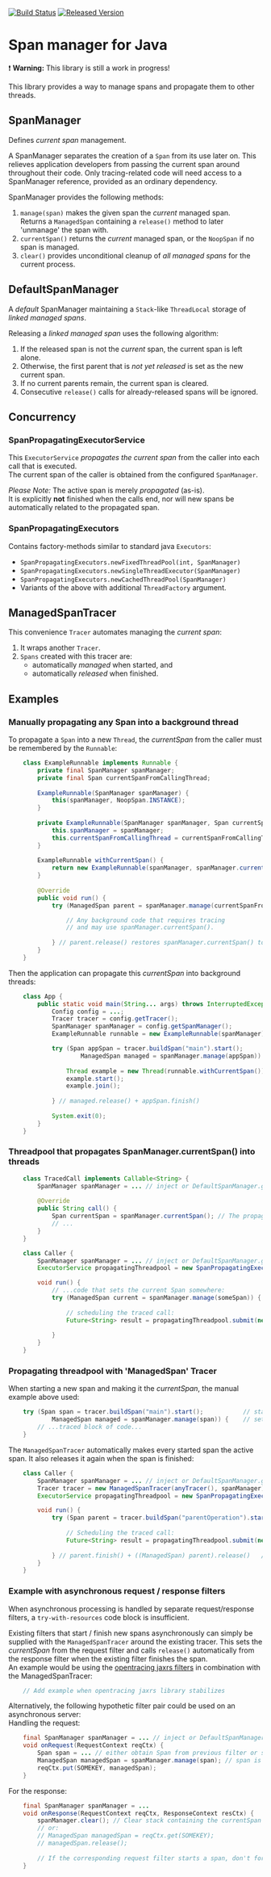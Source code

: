 [![Build Status][ci-img]][ci] [![Released Version][maven-img]][maven]

# Span manager for Java

:heavy_exclamation_mark: **Warning:** This library is still a work in progress!

This library provides a way to manage spans and propagate them to other threads.

## SpanManager

Defines _current span_ management.

A SpanManager separates the creation of a `Span` from its use later on.
This relieves application developers from passing the current span around throughout their code.
Only tracing-related code will need access to a SpanManager reference, provided as an ordinary dependency.

SpanManager provides the following methods:

 1. `manage(span)` makes the given span the _current_ managed span.  
    Returns a `ManagedSpan` containing a `release()` method
    to later 'unmanage' the span with.
 2. `currentSpan()` returns the _current_ managed span,
    or the `NoopSpan` if no span is managed.
 3. `clear()` provides unconditional cleanup of _all managed spans_ for the current process.

## DefaultSpanManager

A _default_ SpanManager maintaining a `Stack`-like `ThreadLocal` storage of _linked managed spans_.

Releasing a _linked managed span_ uses the following algorithm:
 1. If the released span is not the _current_ span, the current span is left alone.
 2. Otherwise, the first parent that is <em>not yet released</em> is set as the new current span.
 3. If no current parents remain, the current span is cleared.
 4. Consecutive `release()` calls for already-released spans will be ignored.

## Concurrency

### SpanPropagatingExecutorService

This `ExecutorService` _propagates the current span_ 
from the caller into each call that is executed.  
The current span of the caller is obtained from the configured `SpanManager`.

_Please Note:_ The active span is merely _propagated_ (as-is).  
It is explicitly **not** finished when the calls end,
nor will new spans be automatically related to the propagated span.

### SpanPropagatingExecutors

Contains factory-methods similar to standard java `Executors`:  
 - `SpanPropagatingExecutors.newFixedThreadPool(int, SpanManager)`
 - `SpanPropagatingExecutors.newSingleThreadExecutor(SpanManager)`
 - `SpanPropagatingExecutors.newCachedThreadPool(SpanManager)`
 - Variants of the above with additional `ThreadFactory` argument.

## ManagedSpanTracer

This convenience `Tracer` automates managing the _current span_:
 1. It wraps another `Tracer`.
 2. `Spans` created with this tracer are:
    - automatically _managed_ when started, and
    - automatically _released_ when finished.

## Examples

### Manually propagating any Span into a background thread

To propagate a `Span` into a new `Thread`, the _currentSpan_ from the caller must be
remembered by the `Runnable`:

```java
    class ExampleRunnable implements Runnable {
        private final SpanManager spanManager;
        private final Span currentSpanFromCallingThread;
        
        ExampleRunnable(SpanManager spanManager) {
            this(spanManager, NoopSpan.INSTANCE);
        }
        
        private ExampleRunnable(SpanManager spanManager, Span currentSpanFromCallingThread) {
            this.spanManager = spanManager;
            this.currentSpanFromCallingThread = currentSpanFromCallingThread;
        }
        
        ExampleRunnable withCurrentSpan() {
            return new ExampleRunnable(spanManager, spanManager.currentSpan());
        }
        
        @Override
        public void run() {
            try (ManagedSpan parent = spanManager.manage(currentSpanFromCallingThread)) { // propagate currentSpan()

                // Any background code that requires tracing
                // and may use spanManager.currentSpan().
                
            } // parent.release() restores spanManager.currentSpan() to NoopSpan in new thread.
        }
    }
```

Then the application can propagate this _currentSpan_ into background threads:

```java
    class App {
        public static void main(String... args) throws InterruptedException {
            Config config = ...;
            Tracer tracer = config.getTracer();
            SpanManager spanManager = config.getSpanManager();
            ExampleRunnable runnable = new ExampleRunnable(spanManager);

            try (Span appSpan = tracer.buildSpan("main").start();           // start appSpan
                    ManagedSpan managed = spanManager.manage(appSpan)) {    // set currentSpan() to appSpan
            
                Thread example = new Thread(runnable.withCurrentSpan());
                example.start();
                example.join();
                
            } // managed.release() + appSpan.finish()
            
            System.exit(0);
        }
    }

```

### Threadpool that propagates SpanManager.currentSpan() into threads

```java
    class TracedCall implements Callable<String> {
        SpanManager spanManager = ... // inject or DefaultSpanManager.getInstance();
        
        @Override
        public String call() {
            Span currentSpan = spanManager.currentSpan(); // The propagated currentSpan from the scheduling thread
            // ...
        }
    }

    class Caller {
        SpanManager spanManager = ... // inject or DefaultSpanManager.getInstance(); 
        ExecutorService propagatingThreadpool = new SpanPropagatingExecutorService(anyThreadpool(), spanManager);

        void run() {
            // ...code that sets the current Span somewhere:
            try (ManagedSpan current = spanManager.manage(someSpan)) {
                
                // scheduling the traced call:
                Future<String> result = propagatingThreadpool.submit(new TracedCall());
                
            }
        }
    }

```

### Propagating threadpool with 'ManagedSpan' Tracer

When starting a new span and making it the _currentSpan_, the manual example above used:
```java
    try (Span span = tracer.buildSpan("main").start();           // start span
            ManagedSpan managed = spanManager.manage(span)) {    // set currentSpan() to span
        // ...traced block of code...
    }
```

The `ManagedSpanTracer` automatically makes every started span the active span.
It also releases it again when the span is finished:

```java
    class Caller {
        SpanManager spanManager = ... // inject or DefaultSpanManager.getInstance();
        Tracer tracer = new ManagedSpanTracer(anyTracer(), spanManager);
        ExecutorService propagatingThreadpool = new SpanPropagatingExecutorService(anyThreadpool(), spanManager);

        void run() {
            try (Span parent = tracer.buildSpan("parentOperation").start()) { // parent == spanManager.currentSpan()
            
                // Scheduling the traced call:
                Future<String> result = propagatingThreadpool.submit(new TracedCall());
                
            } // parent.finish() + ((ManagedSpan) parent).release()   // Performed by ManagedSpanTracer
        }
    }
```

### Example with asynchronous request / response filters

When asynchronous processing is handled by separate request/response filters,
a `try-with-resources` code block is insufficient.

Existing filters that start / finish new spans asynchronously can simply 
be supplied with the `ManagedSpanTracer` around the existing tracer.
This sets the _currentSpan_ from the request filter
and calls `release()` automatically from the response filter
when the existing filter finishes the span.  
An example would be using the [opentracing jaxrs filters](https://github.com/opentracing-contrib/java-jaxrs) 
in combination with the ManagedSpanTracer:
```java
    // Add example when opentracing jaxrs library stabilizes
```

Alternatively, the following hypothetic filter pair could be used on an asynchronous server:  
Handling the request:
```java
    final SpanManager spanManager = ... // inject or DefaultSpanManager.getInstance();
    void onRequest(RequestContext reqCtx) {
        Span span = ... // either obtain Span from previous filter or start from the request
        ManagedSpan managedSpan = spanManager.manage(span); // span is now activeSpan.
        reqCtx.put(SOMEKEY, managedSpan);
    }
```

For the response:
```java
    final SpanManager spanManager = ...
    void onResponse(RequestContext reqCtx, ResponseContext resCtx) {
        spanManager.clear(); // Clear stack containing the currentSpan if this is a boundary-filter
        // or: 
        // ManagedSpan managedSpan = reqCtx.get(SOMEKEY);
        // managedSpan.release();
        
        // If the corresponding request filter starts a span, don't forget to call span.finish() here!
    }
```

  [ci-img]: https://img.shields.io/travis/opentracing-contrib/java-activespan/master.svg
  [ci]: https://travis-ci.org/opentracing-contrib/java-activespan
  [maven-img]: https://img.shields.io/maven-central/v/io.opentracing.contrib/java-spanmanager.svg
  [maven]: http://search.maven.org/#search%7Cga%7C1%7Cjava-spanmanager
